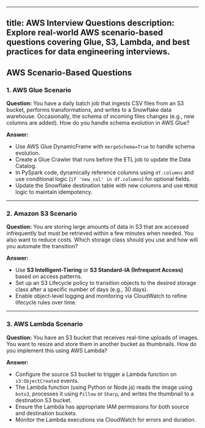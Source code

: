 
---
title: AWS Interview Questions
description: Explore real-world AWS scenario-based questions covering Glue, S3, Lambda, and best practices for data engineering interviews.
---



## AWS Scenario-Based Questions

### 1. AWS Glue Scenario

**Question:** You have a daily batch job that ingests CSV files from an S3 bucket, performs transformations, and writes to a Snowflake data warehouse. Occasionally, the schema of incoming files changes (e.g., new columns are added). How do you handle schema evolution in AWS Glue?

**Answer:**
- Use AWS Glue DynamicFrame with `mergeSchema=True` to handle schema evolution.
- Create a Glue Crawler that runs before the ETL job to update the Data Catalog.
- In PySpark code, dynamically reference columns using `df.columns` and use conditional logic (`if 'new_col' in df.columns`) for optional fields.
- Update the Snowflake destination table with new columns and use `MERGE` logic to maintain idempotency.

---

### 2. Amazon S3 Scenario

**Question:** You are storing large amounts of data in S3 that are accessed infrequently but must be retrieved within a few minutes when needed. You also want to reduce costs. Which storage class should you use and how will you automate the transition?

**Answer:**
- Use **S3 Intelligent-Tiering** or **S3 Standard-IA (Infrequent Access)** based on access patterns.
- Set up an S3 Lifecycle policy to transition objects to the desired storage class after a specific number of days (e.g., 30 days).
- Enable object-level logging and monitoring via CloudWatch to refine lifecycle rules over time.

---

### 3. AWS Lambda Scenario

**Question:** You have an S3 bucket that receives real-time uploads of images. You want to resize and store them in another bucket as thumbnails. How do you implement this using AWS Lambda?

**Answer:**
- Configure the source S3 bucket to trigger a Lambda function on `s3:ObjectCreated` events.
- The Lambda function (using Python or Node.js) reads the image using `boto3`, processes it using `Pillow` or `Sharp`, and writes the thumbnail to a destination S3 bucket.
- Ensure the Lambda has appropriate IAM permissions for both source and destination buckets.
- Monitor the Lambda executions via CloudWatch for errors and duration.